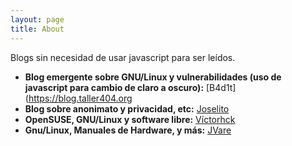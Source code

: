 ```yaml
---
layout: page
title: About
---
```

Blogs sin necesidad de usar javascript para ser leídos.
* **Blog emergente sobre GNU/Linux y vulnerabilidades (uso de javascript para cambio de claro a oscuro):** [B4d1t](https://blog.taller404.org
* **Blog sobre anonimato y privacidad, etc:** [Joselito](https://joselito.mataroa.blog)
* **OpenSUSE, GNU/Linux y software libre:** [Víctorhck](https://victorhckinthefreeworld.com)
* **Gnu/Linux, Manuales de Hardware, y más:** [JVare](https://jvare.com)
